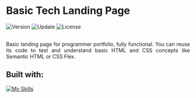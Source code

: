 # Basic Tech Landing Page
<div align="left">
  <img src="https://img.shields.io/badge/Release-v1.1.0-blue.svg" alt="Version">
	<img src="https://img.shields.io/badge/Update-November%202022-yellowgreen.svg" alt="Update">
	<img src="https://img.shields.io/badge/License-MIT%20License-green.svg" alt="License">
</div>
<br />
<p align="justify" >
Basic landing page for programmer portfolio, fully functional. You can reuse its code to test and understand basic HTML and CSS concepts like Semantic HTML or CSS Flex.
</p>

## Built with:
[![My Skills](https://skills.thijs.gg/icons?i=html,css)](https://skills.thijs.gg)
